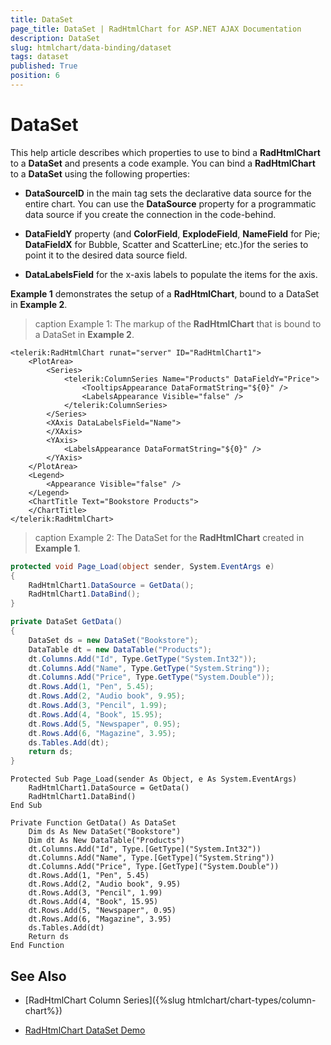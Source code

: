 ```yaml
---
title: DataSet
page_title: DataSet | RadHtmlChart for ASP.NET AJAX Documentation
description: DataSet
slug: htmlchart/data-binding/dataset
tags: dataset
published: True
position: 6
---
```


# DataSet

This help article describes which properties to use to bind a **RadHtmlChart** to a **DataSet** and presents a code example. You can bind a **RadHtmlChart** to a **DataSet** using the following properties:

* **DataSourceID** in the main tag sets the declarative data source for the entire chart. You can use	the **DataSource** property for a programmatic data source if you create the connection in the code-behind.

* **DataFieldY** property (and **ColorField**, **ExplodeField**, **NameField** for Pie; **DataFieldX** for Bubble, Scatter and ScatterLine; etc.)for the series to point it to the desired data source field.

* **DataLabelsField** for the x-axis labels to populate the items for the axis.

**Example 1** demonstrates the setup of a **RadHtmlChart**, bound to a DataSet in **Example 2**.

>caption Example 1: The markup of the **RadHtmlChart** that is bound to a DataSet in **Example 2**.

````ASP.NET
<telerik:RadHtmlChart runat="server" ID="RadHtmlChart1">
	<PlotArea>
		<Series>
			<telerik:ColumnSeries Name="Products" DataFieldY="Price">
				<TooltipsAppearance DataFormatString="${0}" />
				<LabelsAppearance Visible="false" />
			</telerik:ColumnSeries>
		</Series>
		<XAxis DataLabelsField="Name">
		</XAxis>
		<YAxis>
			<LabelsAppearance DataFormatString="${0}" />
		</YAxis>
	</PlotArea>
	<Legend>
		<Appearance Visible="false" />
	</Legend>
	<ChartTitle Text="Bookstore Products">
	</ChartTitle>
</telerik:RadHtmlChart>
````


>caption Example 2: The DataSet for the **RadHtmlChart** created in **Example 1**.


````C#
protected void Page_Load(object sender, System.EventArgs e)
{
	RadHtmlChart1.DataSource = GetData();
	RadHtmlChart1.DataBind();
}

private DataSet GetData()
{
	DataSet ds = new DataSet("Bookstore");
	DataTable dt = new DataTable("Products");
	dt.Columns.Add("Id", Type.GetType("System.Int32"));
	dt.Columns.Add("Name", Type.GetType("System.String"));
	dt.Columns.Add("Price", Type.GetType("System.Double"));
	dt.Rows.Add(1, "Pen", 5.45);
	dt.Rows.Add(2, "Audio book", 9.95);
	dt.Rows.Add(3, "Pencil", 1.99);
	dt.Rows.Add(4, "Book", 15.95);
	dt.Rows.Add(5, "Newspaper", 0.95);
	dt.Rows.Add(6, "Magazine", 3.95);
	ds.Tables.Add(dt);
	return ds;
}
````
````VB
Protected Sub Page_Load(sender As Object, e As System.EventArgs)
	RadHtmlChart1.DataSource = GetData()
	RadHtmlChart1.DataBind()
End Sub

Private Function GetData() As DataSet
	Dim ds As New DataSet("Bookstore")
	Dim dt As New DataTable("Products")
	dt.Columns.Add("Id", Type.[GetType]("System.Int32"))
	dt.Columns.Add("Name", Type.[GetType]("System.String"))
	dt.Columns.Add("Price", Type.[GetType]("System.Double"))
	dt.Rows.Add(1, "Pen", 5.45)
	dt.Rows.Add(2, "Audio book", 9.95)
	dt.Rows.Add(3, "Pencil", 1.99)
	dt.Rows.Add(4, "Book", 15.95)
	dt.Rows.Add(5, "Newspaper", 0.95)
	dt.Rows.Add(6, "Magazine", 3.95)
	ds.Tables.Add(dt)
	Return ds
End Function
````

## See Also

 * [RadHtmlChart Column Series]({%slug htmlchart/chart-types/column-chart%})

 * [RadHtmlChart DataSet Demo](http://demos.telerik.com/aspnet-ajax/htmlchart/examples/databinding/bindtodataset/defaultcs.aspx)
